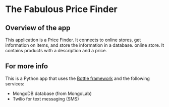 # The Fabulous Price Finder #

## Overview of the app ##

This application is a Price Finder. It connects to online stores, get information on items, and store the information in a database.
 online store. It contains products with a description and a price.

		
## For more info ##

This is a Python app that uses the [Bottle framework](http://bottlepy.org/docs/dev/) and the following services:

- MongoDB database (from MongoLab)
- Twilio for text messaging (SMS)